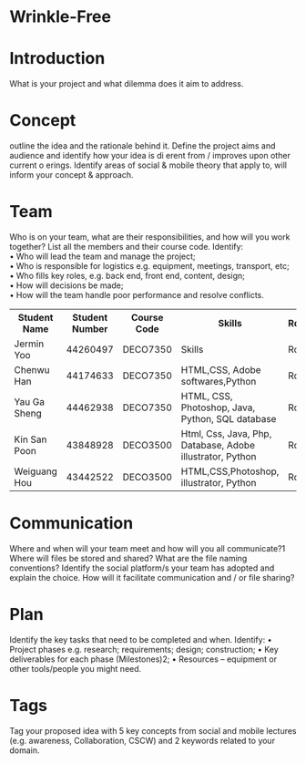 # Wrinkle-Free
# Introduction
What is your project and what dilemma does it aim to address.
# Concept
outline the idea and the rationale behind it. Define the project aims and audience and identify how your idea is di erent from / improves upon other current o erings. Identify areas of social & mobile theory that apply to, will inform your concept & approach.
# Team
Who is on your team, what are their responsibilities, and how will you work together? List all the members and their course code. Identify:
<br>• Who will lead the team and manage the project;
<br>• Who is responsible for logistics e.g. equipment, meetings, transport, etc;
<br>• Who fills key roles, e.g. back end, front end, content, design;
<br>• How will decisions be made;
<br>• How will the team handle poor performance and resolve conflicts.
  <body>
  <table>
  <tr>
  <th>Student Name</th>
  <th>Student Number</th>
  <th>Course Code</th>
  <th>Skills</th>
  <th>Roles</th>
  </tr>
  <tr>
  <td>Jermin Yoo</td>
  <td>44260497</td>
  <td>DECO7350</td>
  <td>Skills</td>
  <td>Roles</td>
  </tr>
  <tr>
  <td>Chenwu Han</td>
  <td>44174633</td>
  <td>DECO7350</td>
  <td>HTML,CSS, Adobe softwares,Python</td>
  <td>Roles</td>
  </tr>
  <td>Yau Ga Sheng</td>
  <td>44462938</td>
  <td>DECO7350</td>
  <td>HTML, CSS, Photoshop, Java, Python, SQL database</td>
  <td>Roles</td>
  </tr>
  <tr>
  <td>Kin San Poon</td>
  <td>43848928</td>
  <td>DECO3500</td>
  <td>Html, Css, Java, Php, Database, Adobe illustrator, Python</td>
  <td>Roles</td>
  </tr>
  <tr>
  <td>Weiguang Hou</td>
  <td>43442522</td>
  <td>DECO3500</td>
  <td>HTML,CSS,Photoshop, illustrator, Python</td>
  <td>Roles</td>
  </tr>
  </table>
  </body>

# Communication
Where and when will your team meet and how will you all communicate?1 Where will files be stored and shared? What are the file naming conventions?
Identify the social platform/s your team has adopted and explain the choice. How will it facilitate communication and / or file sharing?
# Plan
Identify the key tasks that need to be completed and when. Identify:
• Project phases e.g. research; requirements; design; construction;
• Key deliverables for each phase (Milestones)2;
• Resources – equipment or other tools/people you might need.
# Tags
Tag your proposed idea with 5 key concepts from social and mobile lectures (e.g. awareness, Collaboration, CSCW) and 2 keywords related to your domain.

